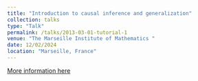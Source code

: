 ```yaml
---
title: "Introduction to causal inference and generalization"
collection: talks
type: "Talk"
permalink: /talks/2013-03-01-tutorial-1
venue: "The Marseille Institute of Mathematics "
date: 12/02/2024
location: "Marseille, France"
---
```


[More information here](http://exampleurl.com)
